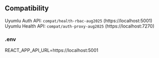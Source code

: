 ## Compatibility
Uyumlu Auth API: `compat/health-rbac-aug2025` (https://localhost:5001)
Uyumlu Health API: `compat/auth-proxy-aug2025` (https://localhost:7270)

### .env
REACT_APP_API_URL=https://localhost:5001
